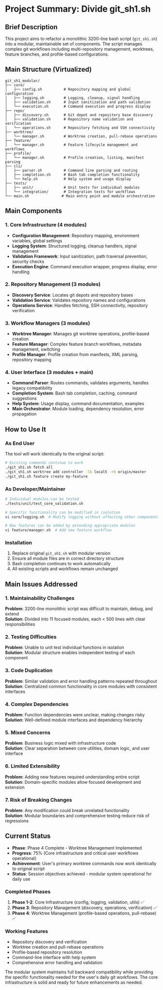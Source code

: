 # Project Summary: Divide git_sh1.sh

## Brief Description
This project aims to refactor a monolithic 3200-line bash script (`git_sh1.sh`) into a modular, maintainable set of components. The script manages complex git workflows including multi-repository management, worktrees, feature branches, and profile-based configurations.

## Main Structure (Virtualized)
```
git_sh1_modular/
├── core/
│   ├── config.sh          # Repository mapping and global configuration
│   ├── logging.sh         # Logging, cleanup, signal handling  
│   ├── validation.sh      # Input sanitization and path validation
│   └── execution.sh       # Command execution and progress display
├── repo/
│   ├── discovery.sh       # Git depot and repository base discovery
│   ├── validation.sh      # Repository name validation and verification
│   └── operations.sh      # Repository fetching and SSH connectivity
├── worktree/
│   └── manager.sh         # Worktree creation, pull-rebase operations
├── feature/
│   └── manager.sh         # Feature lifecycle management and workflows
├── profile/
│   └── manager.sh         # Profile creation, listing, manifest parsing
├── cli/
│   ├── parser.sh          # Command line parsing and routing
│   ├── completion.sh      # Bash tab completion functionality
│   └── help.sh            # Help system and usage display
├── tests/
│   ├── unit/              # Unit tests for individual modules
│   └── integration/       # Integration tests for workflows
└── main.sh               # Main entry point and module orchestration
```

## Main Components

### 1. Core Infrastructure (4 modules)
- **Configuration Management**: Repository mapping, environment variables, global settings
- **Logging System**: Structured logging, cleanup handlers, signal management
- **Validation Framework**: Input sanitization, path traversal prevention, security checks
- **Execution Engine**: Command execution wrapper, progress display, error handling

### 2. Repository Management (3 modules)  
- **Discovery Service**: Locates git depots and repository bases
- **Validation Service**: Validates repository names and configurations
- **Operations Service**: Handles fetching, SSH connectivity, repository verification

### 3. Workflow Managers (3 modules)
- **Worktree Manager**: Manages git worktree operations, profile-based creation
- **Feature Manager**: Complex feature branch workflows, metadata management, switching
- **Profile Manager**: Profile creation from manifests, XML parsing, repository mapping

### 4. User Interface (3 modules + main)
- **Command Parser**: Routes commands, validates arguments, handles legacy compatibility
- **Completion System**: Bash tab completion, caching, command suggestions
- **Help System**: Usage display, command documentation, examples
- **Main Orchestrator**: Module loading, dependency resolution, error propagation

## How to Use It

### As End User
The tool will work identically to the original script:
```bash
# Existing commands continue to work
./git_sh1.sh fetch all
./git_sh1.sh worktree add controller -lb local5 -rb origin/master
./git_sh1.sh feature create my-feature
```

### As Developer/Maintainer
```bash
# Individual modules can be tested
./tests/unit/test_core_validation.sh

# Specific functionality can be modified in isolation
vi core/logging.sh  # Modify logging without affecting other components

# New features can be added by extending appropriate modules
vi feature/manager.sh  # Add new feature workflow
```

### Installation
1. Replace original `git_sh1.sh` with modular version
2. Ensure all module files are in correct directory structure  
3. Bash completion continues to work automatically
4. All existing scripts and workflows remain unchanged

## Main Issues Addressed

### 1. Maintainability Challenges
**Problem**: 3200-line monolithic script was difficult to maintain, debug, and extend  
**Solution**: Divided into 11 focused modules, each < 500 lines with clear responsibilities

### 2. Testing Difficulties  
**Problem**: Unable to unit test individual functions in isolation  
**Solution**: Modular structure enables independent testing of each component

### 3. Code Duplication
**Problem**: Similar validation and error handling patterns repeated throughout  
**Solution**: Centralized common functionality in core modules with consistent interfaces

### 4. Complex Dependencies
**Problem**: Function dependencies were unclear, making changes risky  
**Solution**: Well-defined module interfaces and dependency hierarchy

### 5. Mixed Concerns
**Problem**: Business logic mixed with infrastructure code  
**Solution**: Clear separation between core utilities, domain logic, and user interface

### 6. Limited Extensibility
**Problem**: Adding new features required understanding entire script  
**Solution**: Domain-specific modules allow focused development and extension

### 7. Risk of Breaking Changes
**Problem**: Any modification could break unrelated functionality  
**Solution**: Modular boundaries and comprehensive testing reduce risk of regressions

## Current Status
- **Phase**: Phase 4 Complete - Worktree Management Implemented
- **Progress**: 75% (Core infrastructure and critical user workflows operational)
- **Achievement**: User's primary worktree commands now work identically to original script
- **Status**: Session objectives achieved - modular system operational for daily use

### Completed Phases
1. **Phase 1-2**: Core Infrastructure (config, logging, validation, utils) ✅
2. **Phase 3**: Repository Management (discovery, operations, verification) ✅
3. **Phase 4**: Worktree Management (profile-based operations, pull-rebase) ✅

### Working Features
- Repository discovery and verification
- Worktree creation and pull-rebase operations
- Profile-based repository resolution
- Command-line interface with help system
- Comprehensive error handling and validation

The modular system maintains full backward compatibility while providing the specific functionality needed for the user's daily git workflows. The core infrastructure is solid and ready for future enhancements as needed.